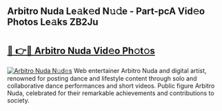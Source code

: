 ## Arbitro Nuda Le𝚊k𝚎d N𝚞𝚍e - Part-pcA Vid𝚎o Photos Le𝚊ks ZB2Ju

# <h2><a href="http://fbc7zz.evod.top/?m=Arbitro+Nuda">🔗 👉🔴 Arbitro Nuda Vid𝚎o Ph𝚘t𝚘s</a></h2>

[![Arbitro Nuda N𝚞d𝚎s](https://i.imgur.com/8V9OHl7.gif)](http://fbc7zz.evod.top/?m=Arbitro+Nuda)
Web entertainer Arbitro Nuda and digital artist, renowned for posting dance and lifestyle content through solo and collaborative dance performances and short videos. Public figure Arbitro Nuda, celebrated for their remarkable achievements and contributions to society. 
